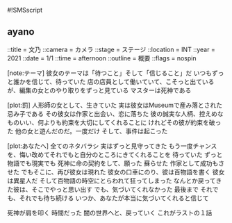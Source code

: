 #!SMSscript

## ayano

::title = 文乃
::camera = カメラ
::stage = ステージ
::location = INT
::year = 2021
::date = 1/1
::time = afternoon
::outline = 概要
::flags = nospin

[note:テーマ]
彼女のテーマは「待つこと」そして「信じること」だ
いつもずっと誰かを信じて、待っていた
店の店員として働いていて、こそっと出ているが、編集の女とのやり取りをずっと見ている
マスターは死神である

[plot:罰]
人形師の女として、生きていた
実は彼女はMuseumで産み落とされた忌み子である
その彼女は作家と出会い、恋に落ちた
彼の誠実な人柄、控えめなものいい、何よりも約束を大切にしてくれることに
けれどその彼が約束を破った
他の女と遊んだのだ。一度だけ
そして、事件は起こった

[plot:あなたへ]
全てのネタバラシ
実はずっと見守ってきた
もう一度チャンスを、悔い改めてそれでもと自分のところにきてくれることを
待っていた
ずっと
物語でも現実でも
死神に命の契約をして、願った
蘇らせた
作家として成功もさせた
でもそこに、再び彼女は現れた
彼女の口車にのり、彼は百物語を書く
彼女は異星人だ
そして百物語の時空にとらわれて狂ってしまった
なんとか戻ってきた彼は、そこでやっと思い出す
でも、気づいてくれなかった
最後まで
それでも、それでも待ち続ける
いつか、あなたが本当に気づいてくれると信じて

死神が肩を叩く
時間だった
闇の世界へと、戻っていく
これがラストの１話

